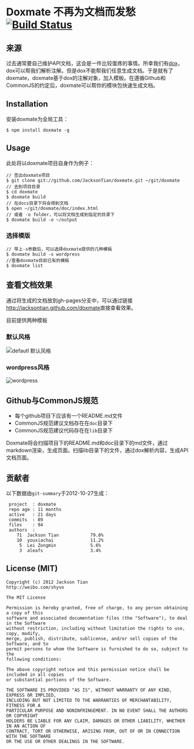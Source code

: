 Doxmate 不再为文档而发愁 [![Build Status](https://secure.travis-ci.org/JacksonTian/doxmate.png?branch=master)](http://travis-ci.org/JacksonTian/doxmate)
======================
## 来源
过去通常要自己维护API文档，这会是一件比较蛋疼的事情。所幸我们有[dox](https://github.com/visionmedia/dox)，dox可以帮我们解析注解。但是dox不能帮我们任意生成文档。于是就有了doxmate，doxmate基于dox的注解对象，加入模板。在遵循Github和CommonJS的约定后，doxmate可以帮你的模块包快速生成文档。

## Installation
安装doxmate为全局工具：

```
$ npm install doxmate -g
```
## Usage

此处将以doxmate项目自身作为例子：

```
// 签出doxmate项目
$ git clone git://github.com/JacksonTian/doxmate.git ~/git/doxmate
// 去到项目目录
$ cd doxmate
$ doxmate build
// 在docs目录下将会得到文档
$ open ~/git/doxmate/doc/index.html
// 或者 -o folder，可以将文档生成到指定的目录下
$ doxmate build -o ~/output
```

### 选择模版

```
// 带上-s参数后，可以选择doxmate提供的几种模板
$ doxmate build -s wordpress
//查看doxmate目前已有的模板
$ doxmate list
```

## 查看文档效果
通过将生成的文档放到gh-pages分支中，可以通过链接<http://jacksontian.github.com/doxmate>直接查看效果。

目前提供两种模板

### 默认风格
![defautl 默认风格](https://raw.github.com/JacksonTian/doxmate/master/doc/default_style.png)

### wordpress风格
![wordpress](https://raw.github.com/JacksonTian/doxmate/master/doc/wordpress_style.png)

## Github与CommonJS规范
- 每个github项目下应该有一个README.md文件
- CommonJS规范建议文档存在在`doc`目录下
- CommonJS规范建议代码存在在`lib`目录下

Doxmate将会扫描项目下的README.md和doc目录下的md文件，通过markdown渲染，生成页面。扫描lib目录下的文件，通过dox解析内容，生成API文档页面。

## 贡献者

以下数据由`git-summary`于2012-10-27生成：

```
 project  : doxmate
 repo age : 11 months
 active   : 21 days
 commits  : 89
 files    : 94
 authors  : 
    71  Jackson Tian            79.8%
    10  youxiachai              11.2%
     5  Lei Zongmin             5.6%
     3  aleafs                  3.4%

```

## License (MIT)
```
Copyright (c) 2012 Jackson Tian
http://weibo.com/shyvo

The MIT License

Permission is hereby granted, free of charge, to any person obtaining a copy of this
software and associated documentation files (the "Software"), to deal in the Software
without restriction, including without limitation the rights to use, copy, modify,
merge, publish, distribute, sublicense, and/or sell copies of the Software, and to
permit persons to whom the Software is furnished to do so, subject to the
following conditions:

The above copyright notice and this permission notice shall be included in all copies
or substantial portions of the Software.

THE SOFTWARE IS PROVIDED "AS IS", WITHOUT WARRANTY OF ANY KIND, EXPRESS OR IMPLIED,
INCLUDING BUT NOT LIMITED TO THE WARRANTIES OF MERCHANTABILITY, FITNESS FOR A
PARTICULAR PURPOSE AND NONINFRINGEMENT. IN NO EVENT SHALL THE AUTHORS OR COPYRIGHT
HOLDERS BE LIABLE FOR ANY CLAIM, DAMAGES OR OTHER LIABILITY, WHETHER IN AN ACTION OF
CONTRACT, TORT OR OTHERWISE, ARISING FROM, OUT OF OR IN CONNECTION WITH THE SOFTWARE
OR THE USE OR OTHER DEALINGS IN THE SOFTWARE.
```
